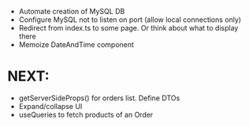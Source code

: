 -   Automate creation of MySQL DB
-   Configure MySQL not to listen on port (allow local connections only)
-   Redirect from index.ts to some page. Or think about what to display there
-   Memoize DateAndTime component

# NEXT:

-   getServerSideProps() for orders list. Define DTOs
-   Expand/collapse UI
-   useQueries to fetch products of an Order
